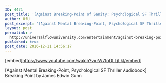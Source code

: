 ```yaml
---
ID: 4471
post_title: '[Against Breaking-Point of Sanity: Psychological SF Thriller] Breaking Point'
author: UfU
post_excerpt: '[Against Mental Breaking-Point, Psychological SF Thriller Audiobook] Breaking Point by James Edwin Gunn'
layout: post
permalink: >
  http://universalflowuniversity.com/entertainment/against-breaking-point-of-sanity-psychological-sf-thriller-breaking-point/
published: true
post_date: 2016-12-11 14:56:17
---
```

[embed]https://www.youtube.com/watch?v=rW7toDLLjLk[/embed]<br>
<p>[Against Mental Breaking-Point, Psychological SF Thriller Audiobook] Breaking Point by James Edwin Gunn</p>
